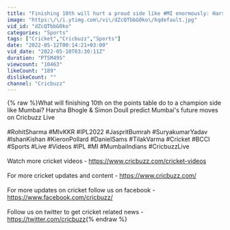 ```yaml
---
title: "Finishing 10th will hurt a proud side like #MI enormously: Harsha Bhogle"
image: "https:\/\/i.ytimg.com\/vi\/dZcQTbbG0ko\/hqdefault.jpg"
vid_id: "dZcQTbbG0ko"
categories: "Sports"
tags: ["Cricket","Cricbuzz","Sports"]
date: "2022-05-12T00:14:21+03:00"
vid_date: "2022-05-10T03:30:11Z"
duration: "PT5M49S"
viewcount: "10463"
likeCount: "189"
dislikeCount: ""
channel: "Cricbuzz"
---
```

{% raw %}What will finishing 10th on the points table do to a champion side like Mumbai? Harsha Bhogle &amp; Simon Doull predict Mumbai's future moves on Cricbuzz Live<br /><br />#RohitSharma #MIvKKR #IPL2022 #JaspritBumrah #SuryakumarYadav #IshanKishan #KieronPollard #DanielSams #TilakVarma #Cricket #BCCI #Sports #Live #Videos #IPL #MI #MumbaiIndians #CricbuzzLive<br /><br />Watch more cricket videos - <a rel="nofollow" target="blank" href="https://www.cricbuzz.com/cricket-videos​​">https://www.cricbuzz.com/cricket-videos​​</a><br /><br />For more cricket updates and content - <a rel="nofollow" target="blank" href="https://www.cricbuzz.com/​​">https://www.cricbuzz.com/​​</a><br /><br />For more updates on cricket follow us on facebook - <br /><a rel="nofollow" target="blank" href="https://www.facebook.com/cricbuzz/​​">https://www.facebook.com/cricbuzz/​​</a><br /><br />Follow us on twitter to get cricket related news - <br /><a rel="nofollow" target="blank" href="https://twitter.com/cricbuzz">https://twitter.com/cricbuzz</a>{% endraw %}
